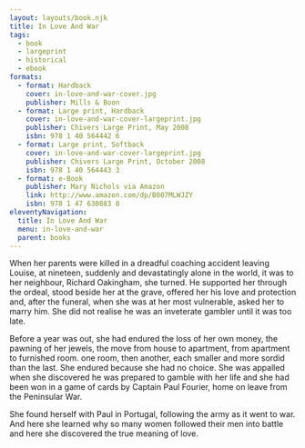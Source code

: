```yaml
---
layout: layouts/book.njk
title: In Love And War
tags:
  - book
  - largeprint
  - historical
  - ebook
formats:
  - format: Hardback
    cover: in-love-and-war-cover.jpg
    publisher: Mills & Boon
  - format: Large print, Hardback
    cover: in-love-and-war-cover-largeprint.jpg
    publisher: Chivers Large Print, May 2008
    isbn: 978 1 40 564442 6     
  - format: Large print, Softback
    cover: in-love-and-war-cover-largeprint.jpg
    publisher: Chivers Large Print, October 2008
    isbn: 978 1 40 564443 3
  - format: e-Book
    publisher: Mary Nichols via Amazon
    link: http://www.amazon.com/dp/B007MLWJZY
    isbn: 978 1 47 630883 8
eleventyNavigation:
  title: In Love And War
  menu: in-love-and-war
  parent: books
---            
```

When her parents were killed in a dreadful coaching accident leaving Louise, at nineteen, suddenly and
devastatingly alone in the world, it was to her neighbour, Richard Oakingham, she turned. He supported
her through the ordeal, stood beside her at the grave, offered her his love and protection and, after
the funeral, when she was at her most vulnerable, asked her to marry him. She did not realise he was
an inveterate gambler until it was too late.

Before a year was out, she had endured the loss of her own money, the pawning of her jewels, the move
from house to apartment, from apartment to furnished room. one room, then another, each smaller and
more sordid than the last. She endured because she had no choice. She was appalled when she discovered
he was prepared to gamble with her life and she had been won in a game of cards by Captain Paul Fourier,
home on leave from the Peninsular War.

She found herself with Paul in Portugal, following the army as it went to war. And here she learned why
so many women followed their men into battle and here she discovered the true meaning of love.


